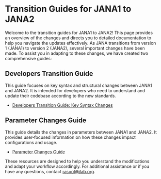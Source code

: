 # Transition Guides for JANA1 to JANA2

Welcome to the transition guides for JANA1 to JANA2! This page provides an overview of the changes and directs you to detailed documentation to help you navigate the updates effectively. As JANA transitions from version 1 (JANA1) to version 2 (JANA2), several important changes have been made. To assist you in adapting to these changes, we have created two comprehensive guides:

## Developers Transition Guide
This guide focuses on key syntax and structural changes between JANA1 and JANA2. It is intended for developers who need to understand and update their codebase according to the new standards.
   - [Developers Transition Guide: Key Syntax Changes](jana1to2/developers-transition-guide.md)

## Parameter Changes Guide
This guide details the changes in parameters between JANA1 and JANA2. It provides user-focused information on how these changes impact configurations and usage.
   - [Parameter Changes Guide](jana1to2/parameter-changes-guide.md)


These resources are designed to help you understand the modifications and adapt your workflow accordingly. For additional assistance or if you have any questions, contact [rasool@jlab.org](mailto:rasool@jlab.org).